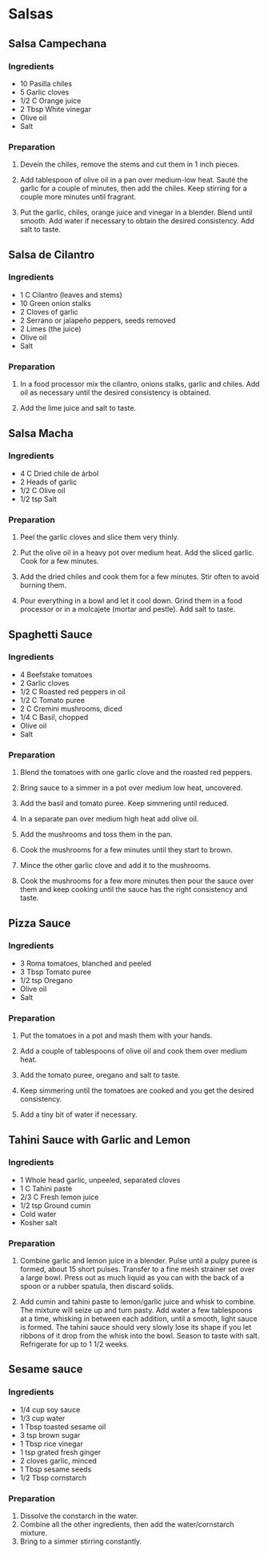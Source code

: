 # Salsas

<div style="page-break-after: always; visibility: hidden"></div>


## Salsa Campechana

### Ingredients

* 10 Pasilla chiles
* 5 Garlic cloves
* 1/2 C Orange juice
* 2 Tbsp White vinegar
* Olive oil
* Salt

### Preparation

1. Devein the chiles, remove the stems and cut them in 1 inch pieces.

1. Add tablespoon of olive oil in a pan over medium-low heat. Sauté the garlic for a couple of minutes, then add the chiles. Keep stirring for a couple more minutes until fragrant.

1. Put the garlic, chiles, orange juice and vinegar in a blender. Blend until smooth. Add water if necessary to obtain the desired consistency. Add salt to taste.


<div style="page-break-after: always; visibility: hidden"></div>


## Salsa de Cilantro

### Ingredients

* 1 C Cilantro (leaves and stems)
* 10 Green onion stalks
* 2 Cloves of garlic
* 2 Serrano or jalapeño peppers, seeds removed
* 2 Limes (the juice)
* Olive oil
* Salt

### Preparation

1. In a food processor mix the cilantro, onions stalks, garlic and chiles. Add oil as necessary until the desired consistency is obtained.

1. Add the lime juice and salt to taste.


<div style="page-break-after: always; visibility: hidden"></div>


## Salsa Macha

### Ingredients

* 4 C Dried chile de árbol
* 2 Heads of garlic
* 1/2 C Olive oil
* 1/2 tsp Salt

### Preparation

1. Peel the garlic cloves and slice them very thinly.

1. Put the olive oil in a heavy pot over medium heat. Add the sliced garlic. Cook for a few minutes.

1. Add the dried chiles and cook them for a few minutes. Stir often to avoid burning them.

1. Pour everything in a bowl and let it cool down. Grind them in a food processor or in a molcajete (mortar and pestle). Add salt to taste.


<div style="page-break-after: always; visibility: hidden"></div>


## Spaghetti Sauce

### Ingredients

* 4 Beefstake tomatoes
* 2 Garlic cloves
* 1/2 C Roasted red peppers in oil
* 1/2 C Tomato puree
* 2 C Cremini mushrooms, diced
* 1/4 C Basil, chopped
* Olive oil
* Salt

### Preparation

1. Blend the tomatoes with one garlic clove and the roasted red peppers.

1. Bring sauce to a simmer in a pot over medium low heat, uncovered.

1. Add the basil and tomato puree. Keep simmering until reduced.

1. In a separate pan over medium high heat add olive oil.

1. Add the mushrooms and toss them in the pan.

1. Cook the mushrooms for a few minutes until they start to brown.

1. Mince the other garlic clove and add it to the mushrooms.

1. Cook the mushrooms for a few more minutes then pour the sauce over them and keep cooking until the sauce has the right consistency and taste.


<div style="page-break-after: always; visibility: hidden"></div>


## Pizza Sauce

### Ingredients

* 3 Roma tomatoes, blanched and peeled
* 3 Tbsp Tomato puree
* 1/2 tsp Oregano
* Olive oil
* Salt

### Preparation

1. Put the tomatoes in a pot and mash them with your hands.

1. Add a couple of tablespoons of olive oil and cook them over medium heat.

1. Add the tomato puree, oregano and salt to taste.

1. Keep simmering until the tomatoes are cooked and you get the desired consistency.

1. Add a tiny bit of water if necessary.


<div style="page-break-after: always; visibility: hidden"></div>


## Tahini Sauce with Garlic and Lemon

### Ingredients

* 1 Whole head garlic, unpeeled, separated cloves
* 1 C Tahini paste
* 2/3 C Fresh lemon juice
* 1/2 tsp Ground cumin
* Cold water
* Kosher salt

### Preparation

1. Combine garlic and lemon juice in a blender. Pulse until a pulpy puree is formed, about 15 short pulses. Transfer to a fine mesh strainer set over a large bowl. Press out as much liquid as you can with the back of a spoon or a rubber spatula, then discard solids.

1. Add cumin and tahini paste to lemon/garlic juice and whisk to combine. The mixture will seize up and turn pasty. Add water a few tablespoons at a time, whisking in between each addition, until a smooth, light sauce is formed. The tahini sauce should very slowly lose its shape if you let ribbons of it drop from the whisk into the bowl. Season to taste with salt. Refrigerate for up to 1 1/2 weeks.


<div style="page-break-after: always; visibility: hidden"></div>

## Sesame sauce

### Ingredients

* 1/4 cup soy sauce
* 1/3 cup water
* 1 Tbsp toasted sesame oil
* 3 tsp brown sugar
* 1 Tbsp rice vinegar
* 1 tsp grated fresh ginger
* 2 cloves garlic, minced
* 1 Tbsp sesame seeds
* 1/2 Tbsp cornstarch

### Preparation

1. Dissolve the constarch in the water.
1. Combine all the other ingredients, then add the water/cornstarch mixture.
1. Bring to a simmer stirring constantly.

<div style="page-break-after: always; visibility: hidden"></div>
